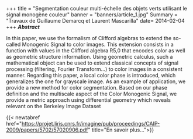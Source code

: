 +++
title = "Segmentation couleur multi-échelle des objets verts utilisant le signal monogène couleur"
banner = "banners/article_1.jpg"
Summary = "Travaux de Guillaume Demarcq et Laurent Mascarilla"
date= 2014-02-04
+++
***Abstract***

In this paper, we use the formalism of Clifford algebras to
extend the so-called Monogenic Signal to color images. This extension
consists in a function with values in the Clifford algebra R5,0 that encodes color as well as geometric structure information. Using geometric
calculus, such a mathematical object can be used to extend classical concepts of signal processing (filtering, Fourier Transform...) to color images in a consistent manner. Regarding this paper, a local color phase is introduced, which generalizes the one for grayscale image. As an example
of application, we provide a new method for color segmentation. Based
on our phase definition and the multiscale aspect of the Color Monogenic
Signal, we provide a metric approach using differential geometry which
reveals relevant on the Berkeley Image Dataset

{{< newtabref  href="https://projet.liris.cnrs.fr/imagine/pub/proceedings/CAIP-2009/papers/5702/57020906.pdf" title="En savoir plus...">}}
